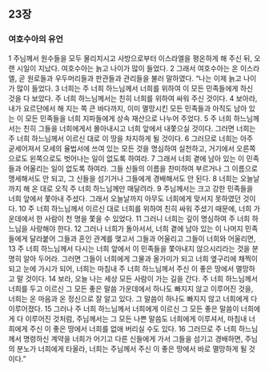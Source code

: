 ## 23장
### 여호수아의 유언
1 주님께서 원수들을 모두 물리치시고 사방으로부터 이스라엘을 평온하게 해 주신 뒤, 오랜 시일이 지났다. 여호수아는 늙고 나이가 많이 들었다.
2 그래서 여호수아는 온 이스라엘, 곧 원로들과 우두머리들과 판관들과 관리들을 불러 말하였다. “나는 이제 늙고 나이가 많이 들었다.
3 너희는 주 너희 하느님께서 너희를 위하여 이 모든 민족들에게 하신 것을 다 보았다. 주 너희 하느님께서는 친히 너희를 위하여 싸워 주신 것이다.
4 보아라, 내가 요르단에서 해 지는 쪽 큰 바다까지, 이미 멸망시킨 모든 민족들과 아직도 남아 있는 이 모든 민족들을 너희 지파들에게 상속 재산으로 나누어 주었다.
5 주 너희 하느님께서는 친히 그들을 너희에게서 몰아내시고 너희 앞에서 내쫓으실 것이다. 그러면 너희는 주 너희 하느님께서 이르신 대로 이 땅을 차지하게 될 것이다.
6 그러므로 너희는 아주 굳세어져서 모세의 율법서에 쓰여 있는 모든 것을 명심하여 실천하고, 거기에서 오른쪽으로도 왼쪽으로도 벗어나는 일이 없도록 하여라.
7 그래서 너희 곁에 남아 있는 이 민족들과 어울리는 일이 없도록 하여라. 그들 신들의 이름을 찬미하여 부르거나 그 이름으로 맹세해서도 안 되고, 그 신들을 섬기거나 그들에게 경배해서도 안 된다.
8 너희는 오늘날까지 해 온 대로 오직 주 너희 하느님께만 매달려라.
9 주님께서는 크고 강한 민족들을 너희 앞에서 쫓아내 주셨다. 그래서 오늘날까지 아무도 너희에게 맞서지 못하였던 것이다.
10 주 너희 하느님께서 이르신 대로 너희를 위하여 친히 싸워 주셨기 때문에, 너희 가운데에서 한 사람이 천 명을 쫓을 수 있었다.
11 그러니 너희는 깊이 명심하여 주 너희 하느님을 사랑해야 한다.
12 그러나 너희가 돌아서서, 너희 곁에 남아 있는 이 나머지 민족들에게 달라붙어 그들과 혼인 관계를 맺고서 그들과 어울리고 그들이 너희와 어울리면,
13 주 너희 하느님께서 다시는 너희 앞에서 이 민족들을 쫓아내지 않으시리라는 것을 분명히 알아 두어라. 그러면 그들이 너희에게 그물과 올가미가 되고 너희 옆구리에 채찍이 되고 눈에 가시가 되어, 너희는 마침내 주 너희 하느님께서 주신 이 좋은 땅에서 멸망하고 말 것이다.
14 보라, 오늘 나는 세상 모든 사람이 가는 길을 간다. 주 너희 하느님께서 너희를 두고 이르신 그 모든 좋은 말씀 가운데에서 하나도 빠지지 않고 이루어진 것을, 너희는 온 마음과 온 정신으로 잘 알고 있다. 그 말씀이 하나도 빠지지 않고 너희에게 다 이루어졌다.
15 그러나 주 너희 하느님께서 너희에게 이르신 그 모든 좋은 말씀이 너희에게 다 이루어진 것처럼, 주님께서는 그 모든 나쁜 말씀도 너희에게 이루셔서, 마침내 너희에게 주신 이 좋은 땅에서 너희를 없애 버리실 수도 있다.
16 그러므로 주 너희 하느님께서 명령하신 계약을 너희가 어기고 다른 신들에게 가서 그들을 섬기고 경배하면, 주님의 분노가 너희에게 타올라, 너희는 주님께서 주신 이 좋은 땅에서 바로 멸망하게 될 것이다.”

